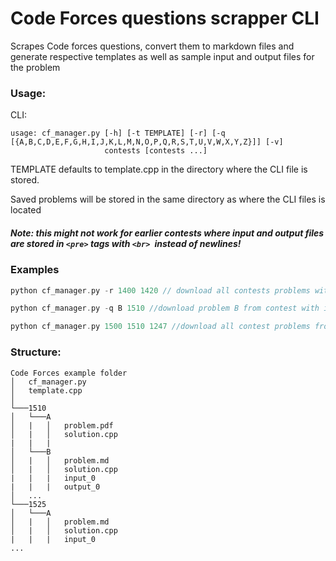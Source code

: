 # Code Forces questions scrapper CLI
Scrapes Code forces questions, convert them to markdown files and generate respective templates as well as sample input and output files for the problem



### Usage:

CLI:

```
usage: cf_manager.py [-h] [-t TEMPLATE] [-r] [-q [{A,B,C,D,E,F,G,H,I,J,K,L,M,N,O,P,Q,R,S,T,U,V,W,X,Y,Z}]] [-v]
                     contests [contests ...]
```

TEMPLATE defaults to template.cpp in the directory where the CLI file is stored.

Saved problems will be stored in the same directory as where the CLI files is located

##### Note: this might not work for earlier contests where input and output files are stored in ```<pre>``` tags with  ```<br> ```instead of newlines!

### Examples 

```c++
python cf_manager.py -r 1400 1420 // download all contests problems with 1400 to 1420 (inclusive)
```

```c++
python cf_manager.py -q B 1510 //download problem B from contest with id of 1510
```

```c++
python cf_manager.py 1500 1510 1247 //download all contest problems from 1500, 1510 and 1247
```

### Structure:

```
Code Forces example folder
│   cf_manager.py
│   template.cpp  
│
└───1510
│   └───A
│   |   │   problem.pdf
│   |   │   solution.cpp
|   |   | 
│   └───B
│   |   │   problem.md
│   |   │   solution.cpp
|   |   |	input_0
|   |   |	output_0
│   ...
└───1525
│   └───A
│   |   │   problem.md
│   |   │   solution.cpp
|   |   | 	input_0
...
```




